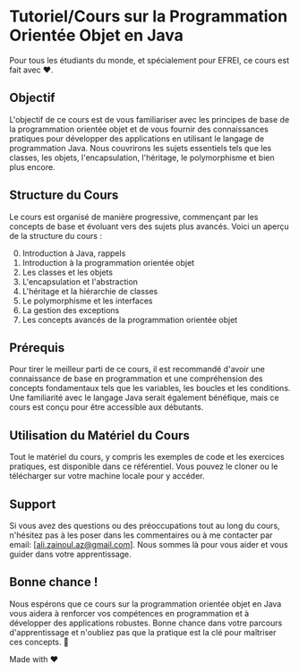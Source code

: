 # Tutoriel/Cours sur la Programmation Orientée Objet en Java

Pour tous les étudiants du monde, et spécialement pour EFREI, ce cours est fait avec ❤️.

## Objectif

L'objectif de ce cours est de vous familiariser avec les principes de base de la programmation orientée objet et de vous fournir des connaissances pratiques pour développer des applications en utilisant le langage de programmation Java. Nous couvrirons les sujets essentiels tels que les classes, les objets, l'encapsulation, l'héritage, le polymorphisme et bien plus encore.

## Structure du Cours

Le cours est organisé de manière progressive, commençant par les concepts de base et évoluant vers des sujets plus avancés. Voici un aperçu de la structure du cours :

0. Introduction à Java, rappels
1. Introduction à la programmation orientée objet
2. Les classes et les objets
3. L'encapsulation et l'abstraction
4. L'héritage et la hiérarchie de classes
5. Le polymorphisme et les interfaces
6. La gestion des exceptions
7. Les concepts avancés de la programmation orientée objet

## Prérequis

Pour tirer le meilleur parti de ce cours, il est recommandé d'avoir une connaissance de base en programmation et une compréhension des concepts fondamentaux tels que les variables, les boucles et les conditions. Une familiarité avec le langage Java serait également bénéfique, mais ce cours est conçu pour être accessible aux débutants.

## Utilisation du Matériel du Cours

Tout le matériel du cours, y compris les exemples de code et les exercices pratiques, est disponible dans ce référentiel. Vous pouvez le cloner ou le télécharger sur votre machine locale pour y accéder.

## Support

Si vous avez des questions ou des préoccupations tout au long du cours, n'hésitez pas à les poser dans les commentaires ou à me contacter par email: [ali.zainoul.az@gmail.com]. Nous sommes là pour vous aider et vous guider dans votre apprentissage.

## Bonne chance !

Nous espérons que ce cours sur la programmation orientée objet en Java vous aidera à renforcer vos compétences en programmation et à développer des applications robustes. Bonne chance dans votre parcours d'apprentissage et n'oubliez pas que la pratique est la clé pour maîtriser ces concepts. 🚀

Made with ❤️
